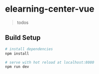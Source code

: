 # elearning-center-vue

> todos

## Build Setup

``` bash
# install dependencies
npm install

# serve with hot reload at localhost:8080
npm run dev

